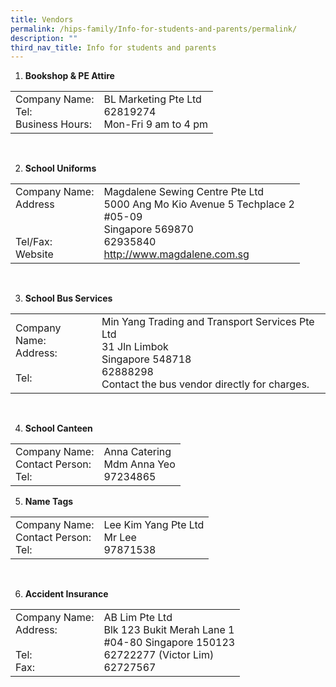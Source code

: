 ```yaml
---
title: Vendors
permalink: /hips-family/Info-for-students-and-parents/permalink/
description: ""
third_nav_title: Info for students and parents
---
```

1. **Bookshop &amp; PE Attire**

|||
| -------- | -------- |
| Company Name: <br> Tel: <br>Business Hours:   | BL Marketing Pte Ltd<br>62819274 <br> Mon-Fri 9 am to 4 pm | 
<br>

2. **School Uniforms**

|||
| -------- | -------- |
| Company Name: <br> Address  <br> <br> <br>Tel/Fax: <br>Website   | Magdalene Sewing Centre Pte Ltd<br> 5000 Ang Mo Kio Avenue 5 Techplace 2 <br>#05-09<br> Singapore 569870 <br> 62935840 <br> http://www.magdalene.com.sg| 
<br>
 
3. **School Bus Services**

|  | | 
| -------- | -------- |
| Company Name: <br> Address: <br><br>  Tel: <br> | Min Yang Trading and Transport Services Pte Ltd <br> 31 Jln Limbok <br> Singapore 548718 <br> 62888298 <br>Contact the bus vendor directly for charges. | 
<br> 

4. **School Canteen**

| | |
| -------- | -------- |
|  Company Name: <br> Contact Person:<br>  Tel: <br>| Anna Catering <br> Mdm Anna Yeo <br>97234865  |


5. **Name Tags**
	
|  |  |  
| -------- | -------- |
| Company Name: <br> Contact Person:<br>  Tel: <br>| Lee Kim Yang Pte Ltd <br>Mr Lee <br>97871538 | 
<br>

6. **Accident Insurance**
	
|  |  | 
| -------- | -------- | 
|Company Name: <br> Address:<br>  <br>  Tel: <br> Fax:  | AB Lim Pte Ltd <br>Blk 123 Bukit Merah Lane 1 <br>#04-80 Singapore 150123 <br>62722277 (Victor Lim) <br> 62727567 | 
<br>

